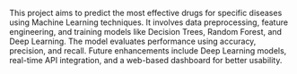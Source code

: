 This project aims to predict the most effective drugs for specific diseases using Machine Learning techniques. It involves data preprocessing, feature engineering, and training models like Decision Trees, Random Forest, and Deep Learning. The model evaluates performance using accuracy, precision, and recall. Future enhancements include Deep Learning models, real-time API integration, and a web-based dashboard for better usability.
